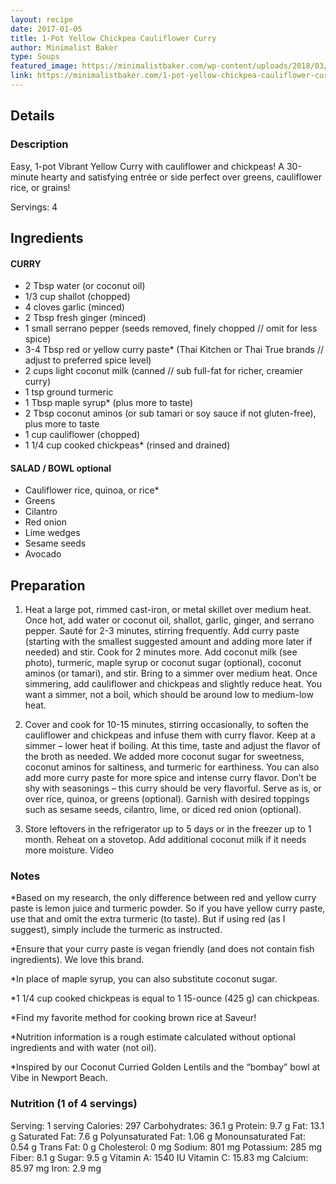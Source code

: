 ```yaml
---
layout: recipe
date: 2017-01-05
title: 1-Pot Yellow Chickpea Cauliflower Curry
author: Minimalist Baker
type: Soups
featured_image: https://minimalistbaker.com/wp-content/uploads/2018/03/EASY-Pot-Yellow-Chickpea-Cauliflower-Curry-10-ingredients-30-minute-1-pot-curry-vegan-glutenfree-plantbased-minimalistbaker-8.jpg
link: https://minimalistbaker.com/1-pot-yellow-chickpea-cauliflower-curry/
---
```

## Details
### Description
Easy, 1-pot Vibrant Yellow Curry with cauliflower and chickpeas! A 30-minute hearty and satisfying entrée or side perfect over greens, cauliflower rice, or grains!

Servings: 4
## Ingredients
#### CURRY
* 2 Tbsp water (or coconut oil)
* 1/3 cup shallot (chopped)
* 4 cloves garlic (minced)
* 2 Tbsp fresh ginger (minced)
* 1 small serrano pepper (seeds removed, finely chopped // omit for less spice)
* 3-4 Tbsp red or yellow curry paste* (Thai Kitchen or Thai True brands // adjust to preferred spice level)
* 2 cups light coconut milk (canned // sub full-fat for richer, creamier curry)
* 1 tsp ground turmeric
* 1 Tbsp maple syrup* (plus more to taste)
* 2 Tbsp coconut aminos (or sub tamari or soy sauce if not gluten-free), plus more to taste
* 1 cup cauliflower (chopped)
* 1 1/4 cup cooked chickpeas* (rinsed and drained)

#### SALAD / BOWL optional
* Cauliflower rice, quinoa, or rice*
* Greens
* Cilantro
* Red onion
* Lime wedges
* Sesame seeds
* Avocado

## Preparation
1. Heat a large pot, rimmed cast-iron, or metal skillet over medium heat. Once hot, add water or coconut oil, shallot, garlic, ginger, and serrano pepper. Sauté for 2-3 minutes, stirring frequently.
Add curry paste (starting with the smallest suggested amount and adding more later if needed) and stir. Cook for 2 minutes more. Add coconut milk (see photo), turmeric, maple syrup or coconut sugar (optional), coconut aminos (or tamari), and stir. Bring to a simmer over medium heat.
Once simmering, add cauliflower and chickpeas and slightly reduce heat. You want a simmer, not a boil, which should be around low to medium-low heat.

1. Cover and cook for 10-15 minutes, stirring occasionally, to soften the cauliflower and chickpeas and infuse them with curry flavor. Keep at a simmer – lower heat if boiling.
At this time, taste and adjust the flavor of the broth as needed. We added more coconut sugar for sweetness, coconut aminos for saltiness, and turmeric for earthiness. You can also add more curry paste for more spice and intense curry flavor. Don’t be shy with seasonings – this curry should be very flavorful.
Serve as is, or over rice, quinoa, or greens (optional). Garnish with desired toppings such as sesame seeds, cilantro, lime, or diced red onion (optional).

1. Store leftovers in the refrigerator up to 5 days or in the freezer up to 1 month. Reheat on a stovetop. Add additional coconut milk if it needs more moisture.
Video

### Notes
\*Based on my research, the only difference between red and yellow curry paste is lemon juice and turmeric powder. So if you have yellow curry paste, use that and omit the extra turmeric (to taste). But if using red (as I suggest), simply include the turmeric as instructed.

\*Ensure that your curry paste is vegan friendly (and does not contain fish ingredients). We love this brand.

\*In place of maple syrup, you can also substitute coconut sugar.

\*1 1/4 cup cooked chickpeas is equal to 1 15-ounce (425 g) can chickpeas.

\*Find my favorite method for cooking brown rice at Saveur!

\*Nutrition information is a rough estimate calculated without optional ingredients and with water (not oil).

\*Inspired by our Coconut Curried Golden Lentils and the “bombay” bowl at Vibe in Newport Beach.

### Nutrition (1 of 4 servings)
Serving: 1 serving
Calories: 297
Carbohydrates: 36.1 g
Protein: 9.7 g
Fat: 13.1 g
Saturated Fat: 7.6 g
Polyunsaturated Fat: 1.06 g
Monounsaturated Fat: 0.54 g
Trans Fat: 0 g
Cholesterol: 0 mg
Sodium: 801 mg
Potassium: 285 mg
Fiber: 8.1 g
Sugar: 9.5 g
Vitamin A: 1540 IU
Vitamin C: 15.83 mg
Calcium: 85.97 mg
Iron: 2.9 mg
